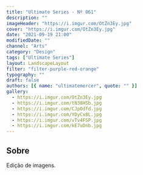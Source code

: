 ```yaml
---
title: "Ultimate Series - Nº 061"
description: ""
imageHeader: "https://i.imgur.com/OtZn3Ey.jpg"
cover: "https://i.imgur.com/OtZn3Ey.jpg"
date: "2021-09-19 21:00"
modifiedDate: ""
channel: "Arts"
category: "Design"
tags: ["Ultimate Series"]
layout: LandscapeLayout
filter: "filter-purple-red-orange"
typography: ""
draft: false
authors: [{ name: "ultimatemercer", quote: "" }]
gallery:
  - https://i.imgur.com/OtZn3Ey.jpg
  - https://i.imgur.com/tN38HSb.jpg
  - https://i.imgur.com/CJpOdfd.jpg
  - https://i.imgur.com/YDyCx0L.jpg
  - https://i.imgur.com/vTv4FSP.jpg
  - https://i.imgur.com/kE7uDnb.jpg
---
```


## Sobre

Edição de imagens.
